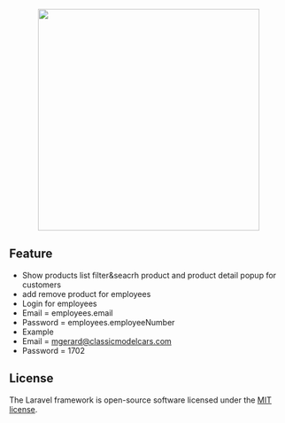 <p align="center"><img src="https://res.cloudinary.com/dtfbvvkyp/image/upload/v1566331377/laravel-logolockup-cmyk-red.svg" width="400"></p>

## Feature

- Show products list filter&seacrh product and product detail popup for customers
- add remove product for employees
- Login for employees
-    Email = employees.email 
-    Password = employees.employeeNumber
- Example
-    Email = mgerard@classicmodelcars.com
-    Password = 1702

## License

The Laravel framework is open-source software licensed under the [MIT license](https://opensource.org/licenses/MIT).
